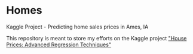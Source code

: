# Homes
Kaggle Project - Predicting home sales prices in Ames, IA

This repository is meant to store my efforts on the Kaggle project ["House Prices: Advanced Regression Techniques"](https://www.kaggle.com/c/house-prices-advanced-regression-techniques)
